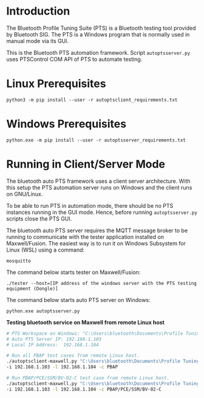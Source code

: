 # Introduction

The Bluetooth Profile Tuning Suite (PTS) is a Bluetooth testing tool provided by Bluetooth SIG. The PTS is a Windows program that is normally used in manual mode via its GUI.

This is the Bluetooth PTS automation framework. Script ```autoptsserver.py``` uses PTSControl COM API of PTS to automate testing.

# Linux Prerequisites

    python3 -m pip install --user -r autoptsclient_requirements.txt

# Windows Prerequisites

    python.exe -m pip install --user -r autoptsserver_requirements.txt

# Running in Client/Server Mode

The bluetooth auto PTS framework uses a client server architecture.
With this setup the PTS automation server runs on Windows and the client runs on GNU/Linux.

To be able to run PTS in automation mode, there should be no PTS instances running in the GUI mode. Hence, before running ```autoptsserver.py``` scripts close the PTS GUI.

The bluetooth auto PTS server requires the MQTT message broker to be running to communicate
with the tester application installed on Maxwell/Fusion. The easiest way is to run it on Windows Subsystem for Linux (WSL) using a command:

    mosquitto

The command below starts tester on Maxwell/Fusion:

    ./tester --host=[IP address of the windows server with the PTS testing equipment (Dongle)]

The command below starts auto PTS server on Windows:

    python.exe autoptsserver.py

**Testing bluetooth service on Maxwell from remote Linux host**

```bash
# PTS Workspace on Windows: "C:\Users\bluetooth\Documents\Profile Tuning Suite\Maxwell\Maxwell.pqw6"
# Auto PTS Server IP: 192.168.1.103
# Local IP Address:  192.168.1.104

# Run all PBAP test cases from remote Linux host.
./autoptsclient-maxwell.py "C:\Users\bluetooth\Documents\Profile Tuning Suite\Maxwell\Maxwell.pqw6" \
-i 192.168.1.103 -l 192.168.1.104 -c PBAP

# Run PBAP/PCE/SSM/BV-02-C test case from remote Linux host.
./autoptsclient-maxwell.py "C:\Users\bluetooth\Documents\Profile Tuning Suite\Maxwell\Maxwell.pqw6" \
-i 192.168.1.103 -l 192.168.1.104 -c PBAP/PCE/SSM/BV-02-C
```

